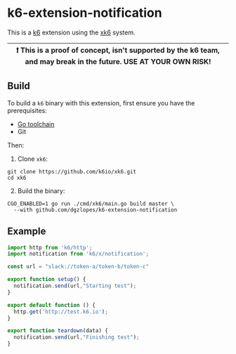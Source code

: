 # k6-extension-notification

This is a [k6](https://github.com/loadimpact/k6) extension using the [xk6](https://github.com/k6io/xk6) system.

| :exclamation: This is a proof of concept, isn't supported by the k6 team, and may break in the future. USE AT YOUR OWN RISK! |
|------|

## Build

To build a `k6` binary with this extension, first ensure you have the prerequisites:

- [Go toolchain](https://go101.org/article/go-toolchain.html)
- Git

Then:

1. Clone `xk6`:
  ```shell
  git clone https://github.com/k6io/xk6.git
  cd xk6
  ```

2. Build the binary:
  ```shell
  CGO_ENABLED=1 go run ./cmd/xk6/main.go build master \
    --with github.com/dgzlopes/k6-extension-notification
  ```

## Example

```javascript
import http from 'k6/http';
import notification from 'k6/x/notification';

const url = "slack://token-a/token-b/token-c"

export function setup() {
  notification.send(url,"Starting test");
}

export default function () {
  http.get('http://test.k6.io');
}

export function teardown(data) {
  notification.send(url,"Finishing test");
}
```
